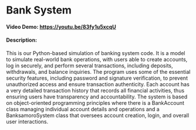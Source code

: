# Bank System
#### Video Demo: <https://youtu.be/83fy1u5xcqU>
#### Description: 
This is our Python-based simulation of banking system code. It is a model to simulate real-world bank operations, with users able to create accounts, log in securely, and perform several transactions, including deposits, withdrawals, and balance inquiries. The program uses some of the essential security features, including password and signature verification, to prevent unauthorized access and ensure transaction authenticity. Each account has a very detailed transaction history that records all financial activities, thus ensuring users have transparency and accountability. The system is based on object-oriented programming principles where there is a BankAccount class managing individual account details and operations and a BanksamoroSystem class that oversees account creation, login, and overall user interactions. 
